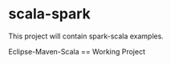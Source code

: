 # scala-spark
This project will contain spark-scala examples.

Eclipse-Maven-Scala == Working Project
